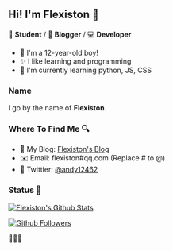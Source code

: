 ## Hi! I'm Flexiston 👋

📄 **Student** / 🎨 **Blogger** / 💻 **Developer**

- 🌱 I'm a 12-year-old boy!
- ✨ I like learning and programming
- 🧸 I'm currently learning python, JS, CSS

### Name

I go by the name of **Flexiston**.

### Where To Find Me 🔍

- 📝 My Blog: [Flexiston's Blog](https://flexiston.com)
- ✉️ Email: flexiston#qq.com (Replace # to @)
- 🐤 Twittier: [@andy12462](https://twitter.com/andy12462)

### Status 🎈

[![Flexiston's Github Stats](https://github-readme-stats.vercel.app/api/?username=Flexiston&show_icons=true&title_color=fff&icon_color=79ff97&text_color=9f9f9f&bg_color=151515)](https://github.com/anuraghazra/github-readme-stats)

[![Github Followers](https://img.shields.io/badge/dynamic/json?logo=github&label=GitHub+Followers&labelColor=282c34&color=181717&query=%24.data.totalSubs&url=https%3A%2F%2Fapi.spencerwoo.com%2Fsubstats%2F%3Fsource%3Dgithub%26queryKey%3DFlexiston&longCache=true)](https://github.com/spencerwooo)

🤣🤣🤣
